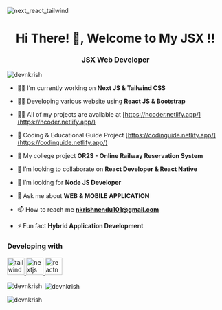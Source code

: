 ![next_react_tailwind](https://github.com/devnkrish/devnkrish/assets/60639476/a9ba57a6-b7ae-4b5e-888d-0adfb9e4fd6c)

<h1 align="center">Hi There! 👋, Welcome to My JSX !!</h1>
<h3 align="center">JSX Web Developer</h3>

<p align="left"> <img src="https://komarev.com/ghpvc/?username=devnkrish&label=Profile%20views&color=0e75b6&style=flat" alt="devnkrish" /> </p>

- 👨‍💻 I’m currently working on **Next JS & Tailwind CSS**

- 👨‍💻 Developing various website using **React JS & Bootstrap**
  
- 👨‍💻 All of my projects are available at [https://ncoder.netlify.app/](https://ncoder.netlify.app/)

- 📄 Coding & Educational Guide Project [https://codinguide.netlify.app/](https://codinguide.netlify.app/)
  
- 🔭 My college project **OR2S - Online Railway Reservation System**

- 👯 I’m looking to collaborate on **React Developer & React Native**

- 🤝 I’m looking for **Node JS Developer**

- 💬 Ask me about **WEB & MOBILE APPLICATION**

- 📫 How to reach me **nkrishnendu101@gmail.com**

- ⚡ Fun fact **Hybrid Application Development**

<h3 align="left">Developing with</h3>
<p align="left"> 
<a href="https://tailwindcss.com/" target="_blank" rel="noreferrer"> <img src="https://www.vectorlogo.zone/logos/tailwindcss/tailwindcss-icon.svg" alt="tailwind" width="40" height="40"/> </a> <a href="https://nextjs.org/" target="_blank" rel="noreferrer"> <img src="https://cdn.worldvectorlogo.com/logos/nextjs-2.svg" alt="nextjs" width="40" height="40"/> </a> <a href="https://reactnative.dev/" target="_blank" rel="noreferrer"> <img src="https://reactnative.dev/img/header_logo.svg" alt="reactnative" width="40" height="40"/> </a> 
</p>

<p><img align="left" src="https://github-readme-stats.vercel.app/api/top-langs?username=devnkrish&show_icons=true&locale=en&layout=compact" alt="devnkrish" /></p>

<p>&nbsp;<img align="center" src="https://github-readme-stats.vercel.app/api?username=devnkrish&show_icons=true&locale=en" alt="devnkrish" /></p>

<p><img align="center" src="https://github-readme-streak-stats.herokuapp.com/?user=devnkrish&" alt="devnkrish" /></p>
